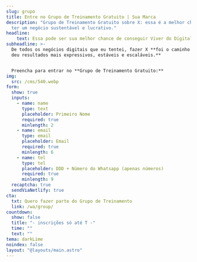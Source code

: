 ```yaml
---
slug: grupo
title: Entre no Grupo de Treinamento Gratuito | Sua Marca
description: "Grupo de Treinamento Gratuito sobre X: essa é a melhor chance de
  ter um negócio sustentável e lucrativo."
headline: 
    text: Essa pode ser sua melhor chance de conseguir Viver do Digital
subheadline: >-
  De todos os negócios digitais que eu tentei, fazer X **foi o caminho que me
  deu resultados mais expressivos, estáveis e escaláveis.**


  Preencha para entrar no **Grupo de Treinamento Gratuito:**
img:
  src: /cms/540.webp
form:
  show: true
  inputs:
    - name: name
      type: text
      placeholder: Primeiro Nome
      required: true
      minlength: 2
    - name: email
      type: email
      placeholder: Email
      required: true
      minlength: 6
    - name: tel
      type: tel
      placeholder: DDD + Número do Whatsapp (apenas números)
      required: true
      minlength: 9
  recaptcha: true
  sendViaNetlify: true
cta:
  txt: Quero fazer parte do Grupo de Treinamento
  link: /wa/group/
countdown:
  show: false
  title: "- inscrições só até T -"
  time: ""
  text: ""
tema: darkLime
noindex: false
layout: "@layouts/main.astro"
---
```

